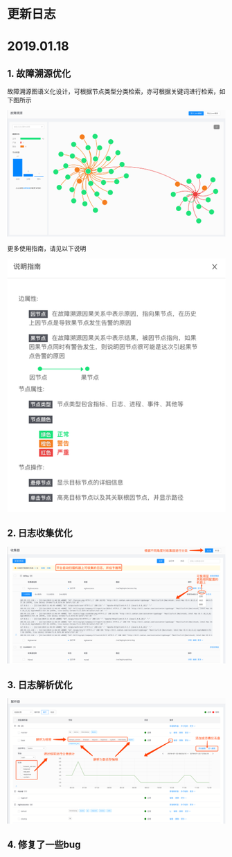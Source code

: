 # **更新日志**

# 2019.01.18

## 1. 故障溯源优化

故障溯源图语义化设计，可根据节点类型分类检索，亦可根据关键词进行检索，如下图所示

![](/part5/images/rca-19-01-18.png)

更多使用指南，请见以下说明

![](/part5/images/rca_info-19-01-18.png)

## 2. 日志收集优化
![](/part5/images/log_collectors-19-01-18.png)

## 3. 日志解析优化
![](/part5/images/logs_parselist-19-01-18.png)


## 4. 修复了一些bug

